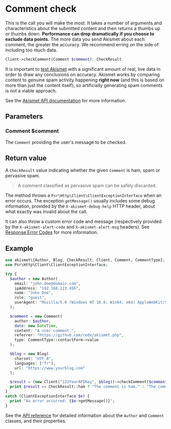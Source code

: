 # Comment check
This is the call you will make the most. It takes a number of arguments and characteristics about the submitted content
and then returns a thumbs up or thumbs down. **Performance can drop dramatically if you choose to exclude data points.**
The more data you send Akismet about each comment, the greater the accuracy. We recommend erring on the side of including too much data.

```php
Client->checkComment(Comment $comment): CheckResult
```

It is important to [test Akismet](testing.md) with a significant amount of real, live data in order to draw any conclusions on accuracy.
Akismet works by comparing content to genuine spam activity happening **right now** (and this is based on more than just the content itself),
so artificially generating spam comments is not a viable approach.

See the [Akismet API documentation](https://akismet.com/developers/detailed-docs/comment-check) for more information.

## Parameters

### Comment **$comment**
The `Comment` providing the user's message to be checked.

## Return value
A `CheckResult` value indicating whether the given `Comment` is ham, spam or pervasive spam.

> A comment classified as pervasive spam can be safely discarded.

The method throws a `Psr\Http\Client\ClientExceptionInterface` when an error occurs.
The exception `getMessage()` usually includes some debug information, provided by the `X-akismet-debug-help` HTTP header, about what exactly was invalid about the call.

It can also throw a custom error code and message (respectively provided by the `X-akismet-alert-code` and `X-akismet-alert-msg` headers).
See [Response Error Codes](https://akismet.com/developers/detailed-docs/errors) for more information.

## Example

```php
use akismet\{Author, Blog, CheckResult, Client, Comment, CommentType};
use Psr\Http\Client\ClientExceptionInterface;

try {
  $author = new Author(
    email: "john.doe@domain.com",
    ipAddress: "192.168.123.456",
    name: "John Doe",
    role: "guest",
    userAgent: "Mozilla/5.0 (Windows NT 10.0; Win64; x64) AppleWebKit/537.36 (KHTML, like Gecko) Chrome/120.0.0.0 Safari/537.36"
  );

  $comment = new Comment(
    author: $author,
    date: new DateTime,
    content: "A user comment.",
    referrer: "https://github.com/cedx/akismet.php",
    type: CommentType::contactForm->value
  );

  $blog = new Blog(
    charset: "UTF-8",
    languages: ["fr"],
    url: "https://www.yourblog.com"
  );

  $result = (new Client("123YourAPIKey", $blog))->checkComment($comment);
  print $result == CheckResult::ham ? "The comment is ham." : "The comment is spam.";
}
catch (ClientExceptionInterface $e) {
  print "An error occurred: {$e->getMessage()}";
}
```

See the [API reference](api/) for detailed information about the `Author` and `Comment` classes, and their properties.
